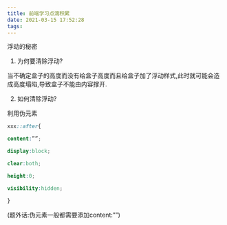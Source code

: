 ```yaml
---
title: 前端学习点滴积累
date: 2021-03-15 17:52:28
tags:
---
```


浮动的秘密

1. 为何要清除浮动?

当不确定盒子的高度而没有给盒子高度而且给盒子加了浮动样式,此时就可能会造成高度塌陷,导致盒子不能由内容撑开.

2. 如何清除浮动?

利用伪元素

```css
xxx::after{

content:””;

display:block;

clear:both;

height:0;

visibility:hidden;

}

```

(题外话:伪元素一般都需要添加content:””)

 